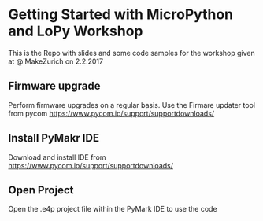 # Getting Started with MicroPython and LoPy Workshop
This is the Repo with slides and some code samples for the workshop given at @ MakeZurich on 2.2.2017
## Firmware upgrade
Perform firmware upgrades on a regular basis. Use the Firmare updater tool from pycom https://www.pycom.io/support/supportdownloads/
## Install PyMakr IDE
Download and install IDE from https://www.pycom.io/support/supportdownloads/
## Open Project
Open the .e4p project file within the PyMark IDE to use the code
